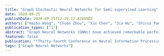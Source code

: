```yaml
---
title: "Graph Stochastic Neural Networks for Semi-supervised Learning"
date: 2020-09-25
publishDate: 2020-09-25T12:19:12.824998Z
authors: ["Haibo Wang", "Chuan Zhou", "Xin Chen", "Jia Wu", "Shirui Pan", "Jilong Wang"]
publication_types: ["1"]
abstract: "Graph Neural Networks (GNNs) have achieved remarkable performance in the task of the semi-supervised node classification. However, most existing models learn a deterministic classification function, which lack sufficient flexibility to explore better choices in the presence of kinds of imperfect observed data such as the scarce labeled nodes and noisy graph structure. To improve the rigidness and inflexibility of deterministic classification functions, this paper proposes a novel framework named Graph Stochastic Neural Networks (GSNN), which aims to model the uncertainty of the classification function by simultaneously learning a family of functions, i.e., a stochastic function. Specifically, we introduce a learnable graph neural network coupled with a high-dimensional latent variable to model the distribution of the classification function, and further adopt the amortised variational inference to approximate the intractable joint posterior for missing labels and the latent variable. By maximizing the lower-bound of the likelihood for observed node labels, the instantiated models can be trained in an end-to-end manner effectively. Extensive experiments on three real-world datasets show that GSNN achieves substantial performance gain in different scenarios compared with stat-of-the-art baselines."
featured: false
publication: "*Thirty-fourth Conference on Neural Information Processing Systems, NeurIPS-20*"
tags: ["Graph Neural Networks"]
---
```

